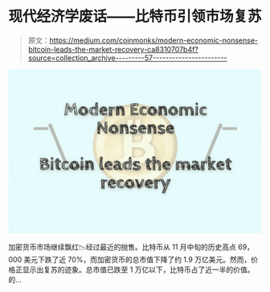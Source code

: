 # 现代经济学废话——比特币引领市场复苏

> 原文：<https://medium.com/coinmonks/modern-economic-nonsense-bitcoin-leads-the-market-recovery-ca8310707b4f?source=collection_archive---------57----------------------->

![](img/4f11e2102762946cf7a2939bb2ca93ea.png)

加密货币市场继续飘红📉经过最近的抛售。比特币从 11 月中旬的历史高点 69，000 美元下跌了近 70%，而加密货币的总市值下降了约 1.9 万亿美元。然而，价格正显示出复苏的迹象。总市值已跌至 1 万亿以下，比特币占了近一半的价值。的…